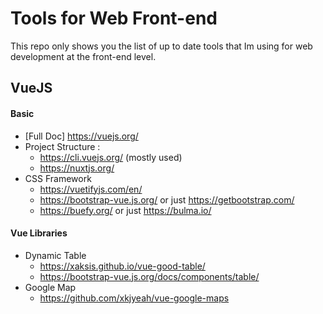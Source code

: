# Tools for Web Front-end
This repo only shows you the list of up to date tools that Im using for web development at the front-end level.


## VueJS
#### Basic
* [Full Doc] https://vuejs.org/
* Project Structure : 
  * https://cli.vuejs.org/ (mostly used)
  * https://nuxtjs.org/
* CSS Framework
  * https://vuetifyjs.com/en/
  * https://bootstrap-vue.js.org/ or just https://getbootstrap.com/
  * https://buefy.org/ or just https://bulma.io/

#### Vue Libraries
* Dynamic Table
  * https://xaksis.github.io/vue-good-table/
  * https://bootstrap-vue.js.org/docs/components/table/
* Google Map
  * https://github.com/xkjyeah/vue-google-maps

